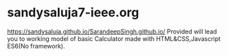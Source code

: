 # sandysaluja7-ieee.org
https://sandysaluja.github.io/SarandeepSingh.github.io/
Provided will lead you to working model of basic Calculator made with HTML&CSS,Javascript ES6(No framework).
